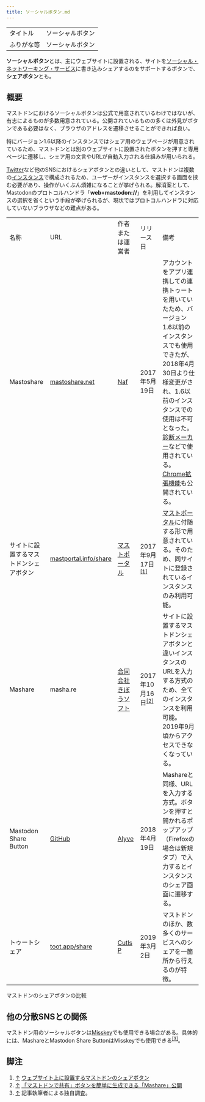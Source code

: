 ```yaml
---
title: ソーシャルボタン.md
---
```

<div>

|            |                  |
|------------|------------------|
| タイトル   | ソーシャルボタン |
| ふりがな等 | ソーシャルボタン |

  
**ソーシャルボタン**とは、主にウェブサイトに設置される、サイトを[ソーシャル・ネットワーキング・サービス](/%E3%82%BD%E3%83%BC%E3%82%B7%E3%83%A3%E3%83%AB%E3%83%BB%E3%83%8D%E3%83%83%E3%83%88%E3%83%AF%E3%83%BC%E3%82%AD%E3%83%B3%E3%82%B0%E3%83%BB%E3%82%B5%E3%83%BC%E3%83%93%E3%82%B9 "ソーシャル・ネットワーキング・サービス")に書き込みシェアするのをサポートするボタンで、**シェアボタン**とも。

## 概要

マストドンにおけるソーシャルボタンは公式で用意されているわけではないが、有志によるものが多数用意されている。公開されているものの多くは外見がボタンである必要はなく、ブラウザのアドレスを遷移させることができれば良い。

特にバージョン1.6以降のインスタンスではシェア用のウェブページが用意されているため、マストドンとは別のウェブサイトに設置されたボタンを押すと専用ページに遷移し、シェア用の文言やURLが自動入力される仕組みが用いられる。

[Twitter](/Twitter "Twitter")など他のSNSにおけるシェアボタンとの違いとして、マストドンは複数の[インスタンス](/%E3%82%A4%E3%83%B3%E3%82%B9%E3%82%BF%E3%83%B3%E3%82%B9 "インスタンス")で構成されるため、ユーザーがインスタンスを選択する画面を挟む必要があり、操作がいくぶん煩雑になることが挙げられる。解消案として、Mastodonのプロトコルハンドラ「**web+mastodon://**」を利用してインスタンスの選択を省くという手段が挙げられるが、現状ではプロトコルハンドラに対応していないブラウザなどの難点がある。

|                                        |                                                                                    |                                                                                                                                            |                                                |                                                                                                                                                                                                                                                                                                                                                                                                                                                          |
|----------------------------------------|------------------------------------------------------------------------------------|--------------------------------------------------------------------------------------------------------------------------------------------|------------------------------------------------|----------------------------------------------------------------------------------------------------------------------------------------------------------------------------------------------------------------------------------------------------------------------------------------------------------------------------------------------------------------------------------------------------------------------------------------------------------|
| 名称                                   | URL                                                                                | 作者または運営者                                                                                                                           | リリース日                                     | 備考                                                                                                                                                                                                                                                                                                                                                                                                                                                     |
| Mastoshare                             | <a href="https://mastoshare.net/" rel="nofollow">mastoshare.net</a>                | [Naf](/Naf "Naf")                                                                                                                          | 2017年5月19日                                  | アカウントをアプリ連携しての連携トゥートを用いていたため、バージョン1.6以前のインスタンスでも使用できたが、2018年4月30日より仕様変更がされ、1.6以前のインスタンスでの使用は不可となった。[診断メーカー](/%E8%A8%BA%E6%96%AD%E3%83%A1%E3%83%BC%E3%82%AB%E3%83%BC "診断メーカー")などで使用されている。<a href="https://chrome.google.com/webstore/detail/mastoshare/mfdneocoinldonfcdoicdjllngnakoga" rel="nofollow">Chrome拡張機能</a>も公開されている。 |
| サイトに設置するマストドンシェアボタン | <a href="https://mastportal.info/share" rel="nofollow">mastportal.info/share</a>   | [マストポータル](/%E3%83%9E%E3%82%B9%E3%83%88%E3%83%9D%E3%83%BC%E3%82%BF%E3%83%AB "マストポータル")                                        | 2017年9月17日<sup>[\[1\]](#cite_note-1)</sup>  | [マストポータル](/%E3%83%9E%E3%82%B9%E3%83%88%E3%83%9D%E3%83%BC%E3%82%BF%E3%83%AB "マストポータル")に付随する形で用意されている。そのため、同サイトに登録されているインスタンスのみ利用可能。                                                                                                                                                                                                                                                            |
| Mashare                                | masha.re                                                                           | [合同会社きぼうソフト](/%E5%90%88%E5%90%8C%E4%BC%9A%E7%A4%BE%E3%81%8D%E3%81%BC%E3%81%86%E3%82%BD%E3%83%95%E3%83%88 "合同会社きぼうソフト") | 2017年10月16日<sup>[\[2\]](#cite_note-2)</sup> | サイトに設置するマストドンシェアボタンと違いインスタンスのURLを入力する方式のため、全てのインスタンスを利用可能。2019年9月頃からアクセスできなくなっている。                                                                                                                                                                                                                                                                                             |
| Mastodon Share Button                  | <a href="https://aly-ve.github.io/Mastodon-share-button" rel="nofollow">GitHub</a> | <a href="https://hostux.social/@Alyve" rel="nofollow">Alyve</a>                                                                            | 2018年4月19日                                  | Mashareと同様、URLを入力する方式。ボタンを押すと開かれるポップアップ（Firefoxの場合は新規タブ）で入力するとインスタンスのシェア画面に遷移する。                                                                                                                                                                                                                                                                                                          |
| トゥートシェア                         | <a href="https://toot.app/share" rel="nofollow">toot.app/share</a>                 | [Cutls P](/Cutls_P "Cutls P")                                                                                                              | 2019年3月2日                                   | マストドンのほか、数多くのサービスへのシェアを一箇所から行えるのが特徴。                                                                                                                                                                                                                                                                                                                                                                                 |

マストドンのシェアボタンの比較

## 他の分散SNSとの関係

マストドン用のソーシャルボタンは[Misskey](/Misskey "Misskey")でも使用できる場合がある。具体的には、MashareとMastodon Share ButtonはMisskeyでも使用できる<sup>[\[3\]](#cite_note-3)</sup>。

## 脚注

<div>

1.  [↑](#cite_ref-1) <a href="https://mastportal.info/868" rel="nofollow">ウェブサイト上に設置するマストドンのシェアボタン</a>
2.  [↑](#cite_ref-2) <a href="https://masto.news/2017/10/16/mashare/" rel="nofollow">「マストドンで共有」ボタンを簡単に生成できる「Mashare」公開</a>
3.  [↑](#cite_ref-3) 記事執筆者による独自調査。

</div>

</div>
